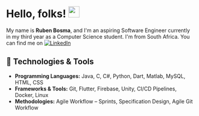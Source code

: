 <!-- More info, tips and tricks for making GitHub Profile README can be found in my article at https://towardsdatascience.com/build-a-stunning-readme-for-your-github-profile-9b80434fe5d7 -->

# Hello, folks! <img src="https://raw.githubusercontent.com/MartinHeinz/MartinHeinz/master/wave.gif" width="30px" height="30px" />

My name is **Ruben Bosma**, and I'm an aspiring Software Engineer currently in my third year as a Computer Science student. I'm from South Africa. You can find me on [![LinkedIn](https://raw.githubusercontent.com/MartinHeinz/MartinHeinz/master/linkedin-3-16.png)](https://www.linkedin.com/in/ruben-bosma/)

## 🔧 Technologies & Tools
- **Programming Languages:** Java, C, C#, Python, Dart, Matlab, MySQL, HTML, CSS
- **Frameworks & Tools:** Git, Flutter, Firebase, Unity, CI/CD Pipelines, Docker, Linux
- **Methodologies:** Agile Workflow – Sprints, Specification Design, Agile Git Workflow

<!-- Icons without padding -->
<!-- You can add more social media icons similarly -->

<!-- Resources -->
<!-- Icons: https://simpleicons.org/ -->
<!-- GitHub Stats: https://github.com/anuraghazra/github-readme-stats -->
<!-- Emojis: https://emojipedia.org/emoji/ -->
<!-- HTML Emojis: https://www.fileformat.info/index.htm -->
<!-- Shields: https://shields.io/ -->
<!-- Awesome GitHub Profile README: https://github.com/abhisheknaiidu/awesome-github-profile-readme -->
